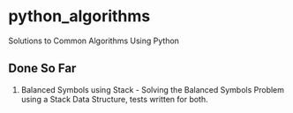 # python_algorithms
Solutions to Common Algorithms Using Python

## Done So Far

1. Balanced Symbols using Stack - Solving the Balanced Symbols Problem using a Stack Data Structure, tests written for both.